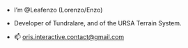 - I’m @Leafenzo (Lorenzo/Enzo)
- Developer of Tundralare, and of the URSA Terrain System.

- 📫 oris.interactive.contact@gmail.com
